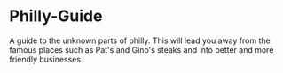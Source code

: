 Philly-Guide
============

A guide to the unknown parts of philly. This will lead you away from the famous places such as Pat's and Gino's steaks and into better and more friendly businesses.  

